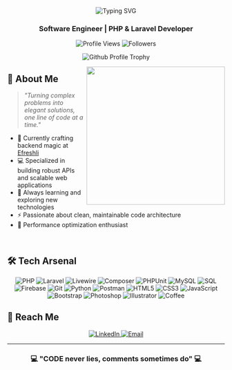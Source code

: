<div align="center">
  <img src="https://readme-typing-svg.herokuapp.com?font=Ubuntu&weight=900&size=35&pause=1000&center=true&vCenter=true&random=false&width=500&height=70&lines=%F0%9F%94%A5+Ahmed+Ali+%7C+%22CODE%22+%F0%9F%94%A5;Backend+Developer&color=4F94EF" alt="Typing SVG" />
</div>

<h3 align="center">
  Software Engineer | PHP &amp; Laravel Developer
</h3>

<p align="center">
  <img src="https://komarev.com/ghpvc/?username=thecodezz&label=Profile%20views&color=00AEFF&style=for-the-badge" alt="Profile Views" />
  <img src="https://img.shields.io/github/followers/thecodezz?label=Followers&style=for-the-badge&color=00AEFF" alt="Followers" />
</p>

<p align="center">
<img src="https://github-profile-trophy.vercel.app/?username=thecodezz&theme=nord&margin-w=15" alt="Github Profile Trophy" />
</p>

<img align="right" src="https://media3.giphy.com/media/v1.Y2lkPTc5MGI3NjExbDJocXlvb3lyN3Bjdnc3ODdpYjliZ25ndDlzNWJnNWxyYmNkOWphZyZlcD12MV9pbnRlcm5hbF9naWZfYnlfaWQmY3Q9Zw/bGgsc5mWoryfgKBx1u/giphy.gif" width="320px"/>

## 💫 About Me

> *"Turning complex problems into elegant solutions, one line of code at a time."*

- 🔭 Currently crafting backend magic at [Efreshli](https://efreshli.com)
- 💻 Specialized in building robust APIs and scalable web applications
- 🌱 Always learning and exploring new technologies
- ⚡ Passionate about clean, maintainable code architecture
- 🚀 Performance optimization enthusiast

<br>

## 🛠️ Tech Arsenal

<div align="center">
  <!-- PHP & Laravel Ecosystem -->
  <img src="https://img.shields.io/badge/PHP-777BB4?style=for-the-badge&logo=php&logoColor=white" alt="PHP"/>
  <img src="https://img.shields.io/badge/Laravel-FF2D20?style=for-the-badge&logo=laravel&logoColor=white" alt="Laravel"/>
  <img src="https://img.shields.io/badge/Livewire-4E56A6?style=for-the-badge&logo=livewire&logoColor=white" alt="Livewire"/>
  <img src="https://img.shields.io/badge/Composer-885630?style=for-the-badge&logo=composer&logoColor=white" alt="Composer"/>
  <img src="https://img.shields.io/badge/PHPUnit-3296D7?style=for-the-badge&logo=php&logoColor=white" alt="PHPUnit"/>
  <img src="https://img.shields.io/badge/MySQL-4479A1?style=for-the-badge&logo=mysql&logoColor=white" alt="MySQL"/>
  <img src="https://img.shields.io/badge/SQL-025E8C?style=for-the-badge&logo=sql&logoColor=white" alt="SQL"/>
  <img src="https://img.shields.io/badge/Firebase-FFCA28?style=for-the-badge&logo=firebase&logoColor=black" alt="Firebase"/>
  
  <img src="https://img.shields.io/badge/Git-F05032?style=for-the-badge&logo=git&logoColor=white" alt="Git"/>
  <img src="https://img.shields.io/badge/Python-3776AB?style=for-the-badge&logo=python&logoColor=white" alt="Python"/>
  <img src="https://img.shields.io/badge/Postman-FF6C37?style=for-the-badge&logo=postman&logoColor=white" alt="Postman"/>  <img src="https://img.shields.io/badge/HTML5-E34F26?style=for-the-badge&logo=html5&logoColor=white" alt="HTML5"/>
  <img src="https://img.shields.io/badge/CSS3-1572B6?style=for-the-badge&logo=css3&logoColor=white" alt="CSS3"/>
  <img src="https://img.shields.io/badge/JavaScript-F7DF1E?style=for-the-badge&logo=javascript&logoColor=black" alt="JavaScript"/>
  <img src="https://img.shields.io/badge/Bootstrap-7952B3?style=for-the-badge&logo=bootstrap&logoColor=white" alt="Bootstrap"/>
  
  <!-- Tools & Others -->

  <img src="https://img.shields.io/badge/Photoshop-31A8FF?style=for-the-badge&logo=adobe-photoshop&logoColor=white" alt="Photoshop"/>
  <img src="https://img.shields.io/badge/Illustrator-FF9A00?style=for-the-badge&logo=adobe-illustrator&logoColor=white" alt="Illustrator"/>
  <img src="https://img.shields.io/badge/Coffee-6F4E37?style=for-the-badge&logo=buy-me-a-coffee&logoColor=white" alt="Coffee"/>
</div>

## 📱 Reach Me

<p align="center">
  <a href="https://linkedin.com/in/ahmedalimo7amed">
    <img src="https://img.shields.io/badge/LinkedIn-0077B5?style=for-the-badge&logo=linkedin&logoColor=white" alt="LinkedIn"/>
  </a>
  <a href="mailto:ahmed.ali.mo7amed@gmail.com">
    <img src="https://img.shields.io/badge/Email-D14836?style=for-the-badge&logo=gmail&logoColor=white" alt="Email"/>
  </a>
</p>

---

<div align="center">
  
  ### 💻 "CODE never lies, comments sometimes do" 💻
  
</div>
